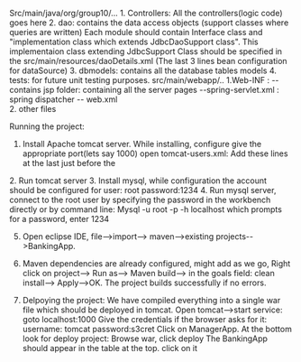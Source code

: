 Src/main/java/org/group10/...
	1. Controllers: All the controllers(logic code) goes here
	2. dao: contains the data access objects (support classes where queries are written)
			Each module should contain Interface class and "implementation class which extends JdbcDaoSupport class". 
			This implementaion class extending JdbcSupport Class should be specified in the src/main/resources/daoDetails.xml
			(The last 3 lines bean configuration for dataSource) 
	3. dbmodels: contains all the database tables models
	4. tests: for future unit testing purposes.
src/main/webapp/..
	1.Web-INF : 
		-- contains jsp folder: containing all the server pages
		--spring-servlet.xml : spring dispatcher 
		-- web.xml 		
	2. other files


Running the project:
1. Install Apache tomcat server.
While installing, configure give the appropriate port(lets say 1000)
 open tomcat-users.xml:
 Add these lines at the last just before the </tomcat-users>

 <role rolename="manager-gui"/>
<user username="tomcat" password="s3cret" roles="manager-gui"/>
2. Run tomcat server
3. Install mysql, while configuration the account should be configured for 
user: root
password:1234
4. Run mysql server, connect to the root user by specifying the password in the workbench directly or by command line:  Mysql -u root -p -h localhost
which prompts for a password, enter 1234

5. Open eclipse IDE, file-->import--> maven-->existing projects-->BankingApp.

6. Maven dependencies are already configured, might add as we go, Right click on project--> Run as--> Maven build--> in the goals field: clean install--> Apply-->OK. The project builds successfully if no errors.

7. Delpoying the project:
We have compiled everything into a single war file which should be deployed in tomcat.
Open tomcat-->start service: goto localhost:1000
							 Give the credentials if the browser asks for it: username: tomcat password:s3cret 
							 Click on ManagerApp.
							 At the bottom look for deploy project: Browse war, click deploy
							 The BankingApp should appear in the table at the top. click on it 

